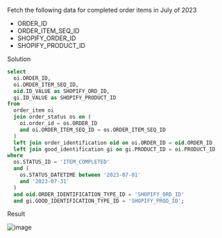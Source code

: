 Fetch the following data for completed order items in July of 2023
- ORDER_ID
- ORDER_ITEM_SEQ_ID
- SHOPIFY_ORDER_ID
- SHOPIFY_PRODUCT_ID

Solution
```SQL
select 
  oi.ORDER_ID, 
  oi.ORDER_ITEM_SEQ_ID, 
  oid.ID_VALUE as SHOPIFY_ORD_ID, 
  gi.ID_VALUE as SHOPIFY_PRODUCT_ID 
from 
  order_item oi 
  join order_status os on (
    oi.order_id = os.ORDER_ID 
    and oi.ORDER_ITEM_SEQ_ID = os.ORDER_ITEM_SEQ_ID
  ) 
  left join order_identification oid on oi.ORDER_ID = oid.ORDER_ID 
  left join good_identification gi on gi.PRODUCT_ID = oi.PRODUCT_ID 
where 
  os.STATUS_ID = 'ITEM_COMPLETED' 
  and (
    os.STATUS_DATETIME between '2023-07-01' 
    and '2023-07-31'
  ) 
  and oid.ORDER_IDENTIFICATION_TYPE_ID = 'SHOPIFY_ORD_ID' 
  and gi.GOOD_IDENTIFICATION_TYPE_ID = 'SHOPIFY_PROD_ID';
```

Result

![image](https://github.com/Nishtha-Jain-1119/SQL-Queries/assets/127538617/7a55ebcd-6acc-49f5-a3a2-d6ad396de2c3)
